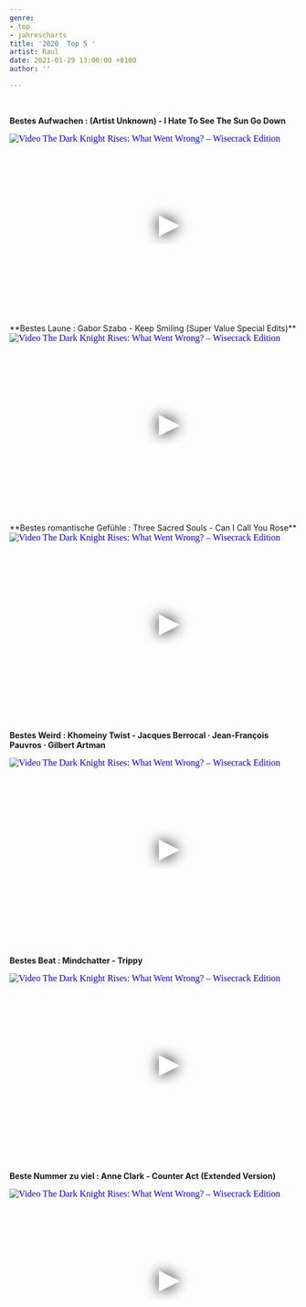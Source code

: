 ```yaml
---
genre:
- top
- jahrescharts
title: '2020  Top 5 '
artist: Raul
date: 2021-01-29 13:00:00 +0100
author: ''

---
```

<br>

**Bestes Aufwachen : (Artist Unknown) - I Hate To See The Sun Go Down**

<div class="video-container ">
<iframe
width="560"
height="315"
src="https://www.youtube.com/embed/7Hl4JZLknjk"
srcdoc="<style>*{padding:0;margin:0;overflow:hidden}html,body{height:100%}img,span{position:absolute;width:100%;top:0;bottom:0;margin:auto}span{height:1.5em;text-align:center;font:48px/1.5 sans-serif;color:white;text-shadow:0 0 0.5em black}</style><a
href=https://www.youtube.com/embed/7Hl4JZLknjk?autoplay=1><img src=https://img.youtube.com/vi/7Hl4JZLknjk/hqdefault.jpg alt='Video The Dark Knight Rises: What Went Wrong? – Wisecrack Edition'><span>▶</span></a>"
frameborder="0"
allow="accelerometer; autoplay; encrypted-media; gyroscope; picture-in-picture"
allowfullscreen

> </iframe>
> </div>

<br>
**Bestes Laune : Gabor Szabo - Keep Smiling (Super Value Special Edits)**

<div class="video-container ">
<iframe
width="560"
height="315"
src="https://www.youtube.com/embed/SSVehaXqGMM"
srcdoc="<style>*{padding:0;margin:0;overflow:hidden}html,body{height:100%}img,span{position:absolute;width:100%;top:0;bottom:0;margin:auto}span{height:1.5em;text-align:center;font:48px/1.5 sans-serif;color:white;text-shadow:0 0 0.5em black}</style><a
href=https://www.youtube.com/embed/SSVehaXqGMM?autoplay=1><img src=https://img.youtube.com/vi/SSVehaXqGMM/hqdefault.jpg alt='Video The Dark Knight Rises: What Went Wrong? – Wisecrack Edition'><span>▶</span></a>"
frameborder="0"
allow="accelerometer; autoplay; encrypted-media; gyroscope; picture-in-picture"
allowfullscreen

> </iframe>
> </div>

<br>
**Bestes romantische Gefühle : Three Sacred Souls - Can I Call You Rose**

<div class="video-container ">
<iframe
width="560"
height="315"
src="https://www.youtube.com/embed/tpbcbj0bR5o"
srcdoc="<style>*{padding:0;margin:0;overflow:hidden}html,body{height:100%}img,span{position:absolute;width:100%;top:0;bottom:0;margin:auto}span{height:1.5em;text-align:center;font:48px/1.5 sans-serif;color:white;text-shadow:0 0 0.5em black}</style><a
href=https://www.youtube.com/embed/tpbcbj0bR5o?autoplay=1><img src=https://img.youtube.com/vi/tpbcbj0bR5o/hqdefault.jpg alt='Video The Dark Knight Rises: What Went Wrong? – Wisecrack Edition'><span>▶</span></a>"
frameborder="0"
allow="accelerometer; autoplay; encrypted-media; gyroscope; picture-in-picture"
allowfullscreen

> </iframe>
> </div>

<br>

**Bestes Weird : Khomeiny Twist - Jacques Berrocal · Jean-François Pauvros · Gilbert Artman**

<div class="video-container ">
<iframe
width="560"
height="315"
src="https://www.youtube.com/embed/ThSSD-32wQc"
srcdoc="<style>*{padding:0;margin:0;overflow:hidden}html,body{height:100%}img,span{position:absolute;width:100%;top:0;bottom:0;margin:auto}span{height:1.5em;text-align:center;font:48px/1.5 sans-serif;color:white;text-shadow:0 0 0.5em black}</style><a
href=https://www.youtube.com/embed/ThSSD-32wQc?autoplay=1><img src=https://img.youtube.com/vi/ThSSD-32wQc/hqdefault.jpg alt='Video The Dark Knight Rises: What Went Wrong? – Wisecrack Edition'><span>▶</span></a>"
frameborder="0"
allow="accelerometer; autoplay; encrypted-media; gyroscope; picture-in-picture"
allowfullscreen

> </iframe>
> </div>

<br>

**Bestes Beat : Mindchatter - Trippy**

<div class="video-container ">
<iframe
width="560"
height="315"
src="https://www.youtube.com/embed/MF-SkM7DGGE"
srcdoc="<style>*{padding:0;margin:0;overflow:hidden}html,body{height:100%}img,span{position:absolute;width:100%;top:0;bottom:0;margin:auto}span{height:1.5em;text-align:center;font:48px/1.5 sans-serif;color:white;text-shadow:0 0 0.5em black}</style><a
href=https://www.youtube.com/embed/MF-SkM7DGGE?autoplay=1><img src=https://img.youtube.com/vi/MF-SkM7DGGE/hqdefault.jpg alt='Video The Dark Knight Rises: What Went Wrong? – Wisecrack Edition'><span>▶</span></a>"
frameborder="0"
allow="accelerometer; autoplay; encrypted-media; gyroscope; picture-in-picture"
allowfullscreen

> </iframe>
> </div>

<br>

**Beste Nummer zu viel : Anne Clark - Counter Act (Extended Version)**

<div class="video-container ">
<iframe
width="560"
height="315"
src="https://www.youtube.com/embed/4e2MmrCy8mE"
srcdoc="<style>*{padding:0;margin:0;overflow:hidden}html,body{height:100%}img,span{position:absolute;width:100%;top:0;bottom:0;margin:auto}span{height:1.5em;text-align:center;font:48px/1.5 sans-serif;color:white;text-shadow:0 0 0.5em black}</style><a
href=https://www.youtube.com/embed/4e2MmrCy8mE?autoplay=1><img src=https://img.youtube.com/vi/4e2MmrCy8mE/hqdefault.jpg alt='Video The Dark Knight Rises: What Went Wrong? – Wisecrack Edition'><span>▶</span></a>"
frameborder="0"
allow="accelerometer; autoplay; encrypted-media; gyroscope; picture-in-picture"
allowfullscreen

> </iframe>
> </div>
